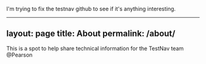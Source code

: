 I'm trying to fix the testnav github to see if it's anything interesting.

---
layout: page
title: About
permalink: /about/
---

This is a spot to help share technical information for the TestNav team @Pearson

